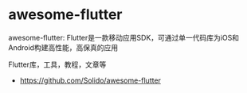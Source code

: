 # awesome-flutter
awesome-flutter: Flutter是一款移动应用SDK，可通过单一代码库为iOS和Android构建高性能，高保真的应用

Flutter库，工具，教程，文章等

- https://github.com/Solido/awesome-flutter
